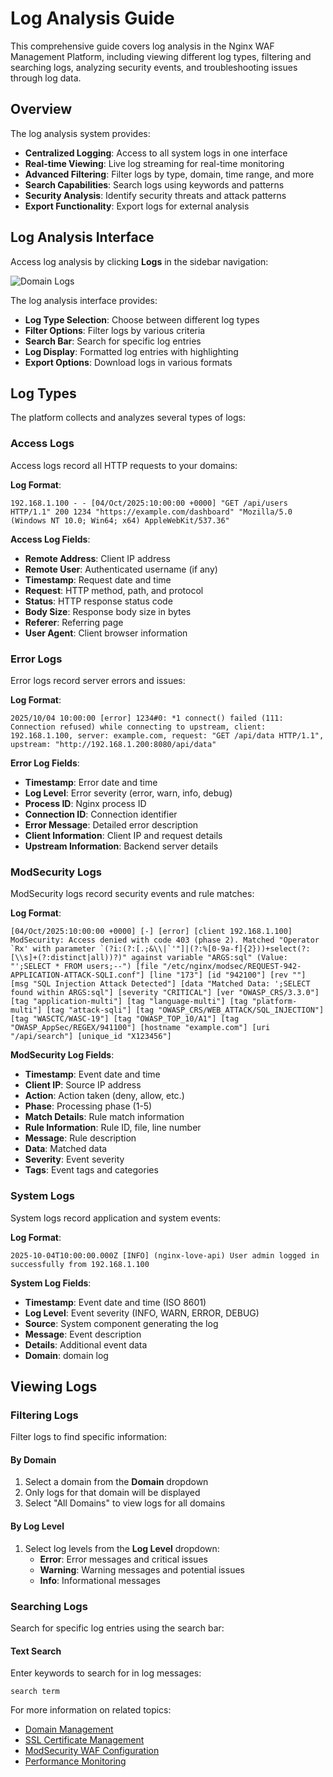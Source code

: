 # Log Analysis Guide

This comprehensive guide covers log analysis in the Nginx WAF Management Platform, including viewing different log types, filtering and searching logs, analyzing security events, and troubleshooting issues through log data.

## Overview

The log analysis system provides:
- **Centralized Logging**: Access to all system logs in one interface
- **Real-time Viewing**: Live log streaming for real-time monitoring
- **Advanced Filtering**: Filter logs by type, domain, time range, and more
- **Search Capabilities**: Search logs using keywords and patterns
- **Security Analysis**: Identify security threats and attack patterns
- **Export Functionality**: Export logs for external analysis

## Log Analysis Interface

Access log analysis by clicking **Logs** in the sidebar navigation:

![Domain Logs](/reference/screenshots/domain_log.png)

The log analysis interface provides:
- **Log Type Selection**: Choose between different log types
- **Filter Options**: Filter logs by various criteria
- **Search Bar**: Search for specific log entries
- **Log Display**: Formatted log entries with highlighting
- **Export Options**: Download logs in various formats

## Log Types

The platform collects and analyzes several types of logs:

### Access Logs

Access logs record all HTTP requests to your domains:

**Log Format**:
```
192.168.1.100 - - [04/Oct/2025:10:00:00 +0000] "GET /api/users HTTP/1.1" 200 1234 "https://example.com/dashboard" "Mozilla/5.0 (Windows NT 10.0; Win64; x64) AppleWebKit/537.36"
```

**Access Log Fields**:
- **Remote Address**: Client IP address
- **Remote User**: Authenticated username (if any)
- **Timestamp**: Request date and time
- **Request**: HTTP method, path, and protocol
- **Status**: HTTP response status code
- **Body Size**: Response body size in bytes
- **Referer**: Referring page
- **User Agent**: Client browser information

### Error Logs

Error logs record server errors and issues:

**Log Format**:
```
2025/10/04 10:00:00 [error] 1234#0: *1 connect() failed (111: Connection refused) while connecting to upstream, client: 192.168.1.100, server: example.com, request: "GET /api/data HTTP/1.1", upstream: "http://192.168.1.200:8080/api/data"
```

**Error Log Fields**:
- **Timestamp**: Error date and time
- **Log Level**: Error severity (error, warn, info, debug)
- **Process ID**: Nginx process ID
- **Connection ID**: Connection identifier
- **Error Message**: Detailed error description
- **Client Information**: Client IP and request details
- **Upstream Information**: Backend server details

### ModSecurity Logs

ModSecurity logs record security events and rule matches:

**Log Format**:
```
[04/Oct/2025:10:00:00 +0000] [-] [error] [client 192.168.1.100] ModSecurity: Access denied with code 403 (phase 2). Matched "Operator `Rx' with parameter `(?i:(?:[.;&\\|`'"]|(?:%[0-9a-f]{2}))+select(?:[\\s]+(?:distinct|all))?)" against variable "ARGS:sql" (Value: "';SELECT * FROM users;--") [file "/etc/nginx/modsec/REQUEST-942-APPLICATION-ATTACK-SQLI.conf"] [line "173"] [id "942100"] [rev ""] [msg "SQL Injection Attack Detected"] [data "Matched Data: ';SELECT found within ARGS:sql"] [severity "CRITICAL"] [ver "OWASP_CRS/3.3.0"] [tag "application-multi"] [tag "language-multi"] [tag "platform-multi"] [tag "attack-sqli"] [tag "OWASP_CRS/WEB_ATTACK/SQL_INJECTION"] [tag "WASCTC/WASC-19"] [tag "OWASP_TOP_10/A1"] [tag "OWASP_AppSec/REGEX/941100"] [hostname "example.com"] [uri "/api/search"] [unique_id "X123456"]
```

**ModSecurity Log Fields**:
- **Timestamp**: Event date and time
- **Client IP**: Source IP address
- **Action**: Action taken (deny, allow, etc.)
- **Phase**: Processing phase (1-5)
- **Match Details**: Rule match information
- **Rule Information**: Rule ID, file, line number
- **Message**: Rule description
- **Data**: Matched data
- **Severity**: Event severity
- **Tags**: Event tags and categories

### System Logs

System logs record application and system events:

**Log Format**:
```
2025-10-04T10:00:00.000Z [INFO] (nginx-love-api) User admin logged in successfully from 192.168.1.100
```

**System Log Fields**:
- **Timestamp**: Event date and time (ISO 8601)
- **Log Level**: Event severity (INFO, WARN, ERROR, DEBUG)
- **Source**: System component generating the log
- **Message**: Event description
- **Details**: Additional event data
- **Domain**: domain log

## Viewing Logs

### Filtering Logs

Filter logs to find specific information:

#### By Domain

1. Select a domain from the **Domain** dropdown
2. Only logs for that domain will be displayed
3. Select "All Domains" to view logs for all domains


#### By Log Level

1. Select log levels from the **Log Level** dropdown:
   - **Error**: Error messages and critical issues
   - **Warning**: Warning messages and potential issues
   - **Info**: Informational messages


### Searching Logs

Search for specific log entries using the search bar:

#### Text Search

Enter keywords to search for in log messages:
```
search term
```




For more information on related topics:
- [Domain Management](/guide/domains)
- [SSL Certificate Management](/guide/ssl)
- [ModSecurity WAF Configuration](/guide/modsecurity)
- [Performance Monitoring](/guide/performance)